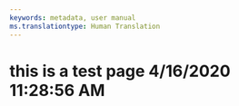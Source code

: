 ```yaml
---
keywords: metadata, user manual
ms.translationtype: Human Translation
---
```

# this is a test page 4/16/2020 11:28:56 AM